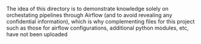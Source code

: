 The idea of this directory is to demonstrate knowledge solely on orchestating pipelines through Airflow (and to avoid revealing any confidential information), which is why complementing files for this project such as those for airflow configurations, additional python modules, etc, have not been uploaded
